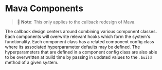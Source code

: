 # Mava Components

> 🚧 **Note:** This only applies to the callback redesign of Mava.

The callback design centers around combining various component classes. Each components will overwrite relevant hooks which form the system's functionality. Each component class has a related component config class where its associated hyperparameter defaults may be defined. The hyperparameters that are defined in a component config class are also able to be overwritten at build time by passing in updated values to the `.build` method of a given system.
